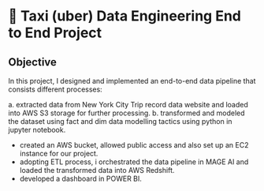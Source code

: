 # 🚕 Taxi (uber) Data Engineering End to End Project

## Objective
In this project, I designed and implemented an end-to-end data pipeline that consists different processes:

a. extracted data from New York City Trip record data website and loaded into AWS S3 storage for further processing.
b. transformed and modeled the dataset using fact and dim data modelling tactics using python in jupyter notebook.
- created an AWS bucket, allowed public access and also set up an EC2 instance for our project.
- adopting ETL process, i orchestrated the data pipeline in MAGE AI and loaded the transformed data into AWS Redshift.
- developed a dashboard in POWER BI.
